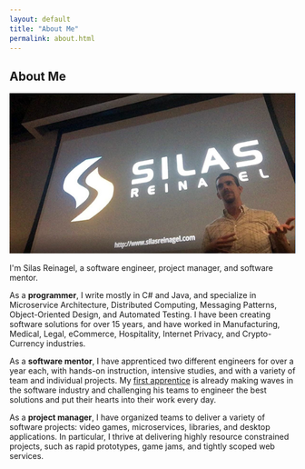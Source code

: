 ```yaml
---
layout: default
title: "About Me"
permalink: about.html
---
```


<div class="about post">
  <h2 class="post-title center">About Me</h2>  
  <div class="container py1 mb1"><div><img class="post-featured-img" src="/images/SilasLivePresentation.jpg"></div></div>

  <p>I'm Silas Reinagel, a software engineer, project manager, and software mentor.</p>

  <p>As a <b>programmer</b>, I write mostly in C# and Java, and specialize in Microservice Architecture, Distributed Computing, Messaging Patterns, Object-Oriented Design, and Automated Testing. I have been creating software solutions for over 15 years, and have worked in Manufacturing, Medical, Legal, eCommerce, Hospitality, Internet Privacy, and Crypto-Currency industries. </p>

  <p>As a <b>software mentor</b>, I have apprenticed two different engineers for over a year each, with hands-on instruction, intensive studies, and with a variety of team and individual projects. My <a href="https://www.linkedin.com/in/noah-reinagel-6577a2114/">first apprentice</a> is already making waves in the software industry and challenging his teams to engineer the best solutions and put their hearts into their work every day. </p>

  <p>As a <b>project manager</b>, I have organized teams to deliver a variety of software projects: video games, microservices, libraries, and desktop applications. In particular, I thrive at delivering highly resource constrained projects, such as rapid prototypes, game jams, and tightly scoped web services.</p>
</div>
